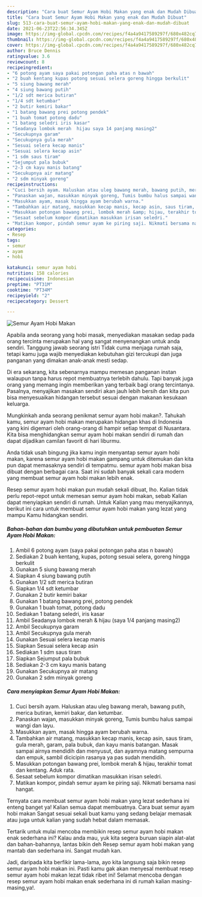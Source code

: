 ```yaml
---
description: "Cara buat Semur Ayam Hobi Makan yang enak dan Mudah Dibuat"
title: "Cara buat Semur Ayam Hobi Makan yang enak dan Mudah Dibuat"
slug: 513-cara-buat-semur-ayam-hobi-makan-yang-enak-dan-mudah-dibuat
date: 2021-06-23T22:56:34.345Z
image: https://img-global.cpcdn.com/recipes/f4a4a9417589297f/680x482cq70/semur-ayam-hobi-makan-foto-resep-utama.jpg
thumbnail: https://img-global.cpcdn.com/recipes/f4a4a9417589297f/680x482cq70/semur-ayam-hobi-makan-foto-resep-utama.jpg
cover: https://img-global.cpcdn.com/recipes/f4a4a9417589297f/680x482cq70/semur-ayam-hobi-makan-foto-resep-utama.jpg
author: Bruce Dennis
ratingvalue: 3.6
reviewcount: 8
recipeingredient:
- "6 potong ayam saya pakai potongan paha atas n bawah"
- "2 buah kentang kupas potong sesuai selera goreng hingga berkulit"
- "5 siung bawang merah"
- "4 siung bawang putih"
- "1/2 sdt merica butiran"
- "1/4 sdt ketumbar"
- "2 butir kemiri bakar"
- "1 batang bawang prei potong pendek"
- "1 buah tomat potong dadu"
- "1 batang seledri iris kasar"
- "Seadanya lombok merah  hijau saya 14 panjang masing2"
- "Secukupnya garam"
- "Secukupnya gula merah"
- "Sesuai selera kecap manis"
- "Sesuai selera kecap asin"
- "1 sdm saus tiram"
- "Sejumput pala bubuk"
- "2-3 cm kayu manis batang"
- "Secukupnya air matang"
- "2 sdm minyak goreng"
recipeinstructions:
- "Cuci bersih ayam. Haluskan atau uleg bawang merah, bawang putih, merica butiran, kemiri bakar, dan ketumbar."
- "Panaskan wajan, masukkan minyak goreng, Tumis bumbu halus sampai wangi dan layu."
- "Masukkan ayam, masak hingga ayam berubah warna."
- "Tambahkan air matang, masukkan kecap manis, kecap asin, saus tiram, gula merah, garam, pala bubuk, dan kayu manis batangan. Masak sampai airnya mendidih dan menyusut, dan ayamnya matang sempurna dan empuk, sambil dicicipin rasanya ya pas sudah mendidih."
- "Masukkan potongan bawang prei, lombok merah &amp; hijau, terakhir tomat dan kentang. Aduk rata."
- "Sesaat sebelum kompor dimatikan masukkan irisan seledri."
- "Matikan kompor, pindah semur ayam ke piring saji. Nikmati bersama nasi hangat."
categories:
- Resep
tags:
- semur
- ayam
- hobi

katakunci: semur ayam hobi 
nutrition: 158 calories
recipecuisine: Indonesian
preptime: "PT31M"
cooktime: "PT34M"
recipeyield: "2"
recipecategory: Dessert

---
```



![Semur Ayam Hobi Makan](https://img-global.cpcdn.com/recipes/f4a4a9417589297f/680x482cq70/semur-ayam-hobi-makan-foto-resep-utama.jpg)

Apabila anda seorang yang hobi masak, menyediakan masakan sedap pada orang tercinta merupakan hal yang sangat menyenangkan untuk anda sendiri. Tanggung jawab seorang istri Tidak cuma menjaga rumah saja, tetapi kamu juga wajib menyediakan kebutuhan gizi tercukupi dan juga panganan yang dimakan anak-anak mesti sedap.

Di era  sekarang, kita sebenarnya mampu memesan panganan instan walaupun tanpa harus repot membuatnya terlebih dahulu. Tapi banyak juga orang yang memang ingin memberikan yang terbaik bagi orang tercintanya. Pasalnya, menyajikan masakan sendiri akan jauh lebih bersih dan kita pun bisa menyesuaikan hidangan tersebut sesuai dengan makanan kesukaan keluarga. 



Mungkinkah anda seorang penikmat semur ayam hobi makan?. Tahukah kamu, semur ayam hobi makan merupakan hidangan khas di Indonesia yang kini digemari oleh orang-orang di hampir setiap tempat di Nusantara. Kita bisa menghidangkan semur ayam hobi makan sendiri di rumah dan dapat dijadikan camilan favorit di hari liburmu.

Anda tidak usah bingung jika kamu ingin menyantap semur ayam hobi makan, karena semur ayam hobi makan gampang untuk ditemukan dan kita pun dapat memasaknya sendiri di tempatmu. semur ayam hobi makan bisa dibuat dengan berbagai cara. Saat ini sudah banyak sekali cara modern yang membuat semur ayam hobi makan lebih enak.

Resep semur ayam hobi makan pun mudah sekali dibuat, lho. Kalian tidak perlu repot-repot untuk memesan semur ayam hobi makan, sebab Kalian dapat menyiapkan sendiri di rumah. Untuk Kalian yang mau menyajikannya, berikut ini cara untuk membuat semur ayam hobi makan yang lezat yang mampu Kamu hidangkan sendiri.

<!--inarticleads1-->

##### Bahan-bahan dan bumbu yang dibutuhkan untuk pembuatan Semur Ayam Hobi Makan:

1. Ambil 6 potong ayam (saya pakai potongan paha atas n bawah)
1. Sediakan 2 buah kentang, kupas, potong sesuai selera, goreng hingga berkulit
1. Gunakan 5 siung bawang merah
1. Siapkan 4 siung bawang putih
1. Gunakan 1/2 sdt merica butiran
1. Siapkan 1/4 sdt ketumbar
1. Gunakan 2 butir kemiri bakar
1. Gunakan 1 batang bawang prei, potong pendek
1. Gunakan 1 buah tomat, potong dadu
1. Sediakan 1 batang seledri, iris kasar
1. Ambil Seadanya lombok merah &amp; hijau (saya 1/4 panjang masing2)
1. Ambil Secukupnya garam
1. Ambil Secukupnya gula merah
1. Gunakan Sesuai selera kecap manis
1. Siapkan Sesuai selera kecap asin
1. Sediakan 1 sdm saus tiram
1. Siapkan Sejumput pala bubuk
1. Sediakan 2-3 cm kayu manis batang
1. Gunakan Secukupnya air matang
1. Gunakan 2 sdm minyak goreng




<!--inarticleads2-->

##### Cara menyiapkan Semur Ayam Hobi Makan:

1. Cuci bersih ayam. Haluskan atau uleg bawang merah, bawang putih, merica butiran, kemiri bakar, dan ketumbar.
1. Panaskan wajan, masukkan minyak goreng, Tumis bumbu halus sampai wangi dan layu.
1. Masukkan ayam, masak hingga ayam berubah warna.
1. Tambahkan air matang, masukkan kecap manis, kecap asin, saus tiram, gula merah, garam, pala bubuk, dan kayu manis batangan. Masak sampai airnya mendidih dan menyusut, dan ayamnya matang sempurna dan empuk, sambil dicicipin rasanya ya pas sudah mendidih.
1. Masukkan potongan bawang prei, lombok merah &amp; hijau, terakhir tomat dan kentang. Aduk rata.
1. Sesaat sebelum kompor dimatikan masukkan irisan seledri.
1. Matikan kompor, pindah semur ayam ke piring saji. Nikmati bersama nasi hangat.




Ternyata cara membuat semur ayam hobi makan yang lezat sederhana ini enteng banget ya! Kalian semua dapat membuatnya. Cara buat semur ayam hobi makan Sangat sesuai sekali buat kamu yang sedang belajar memasak atau juga untuk kalian yang sudah hebat dalam memasak.

Tertarik untuk mulai mencoba membikin resep semur ayam hobi makan enak sederhana ini? Kalau anda mau, yuk kita segera buruan siapin alat-alat dan bahan-bahannya, lantas bikin deh Resep semur ayam hobi makan yang mantab dan sederhana ini. Sangat mudah kan. 

Jadi, daripada kita berfikir lama-lama, ayo kita langsung saja bikin resep semur ayam hobi makan ini. Pasti kamu gak akan menyesal membuat resep semur ayam hobi makan lezat tidak ribet ini! Selamat mencoba dengan resep semur ayam hobi makan enak sederhana ini di rumah kalian masing-masing,ya!.

